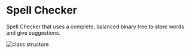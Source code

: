 # Spell Checker

Spell Checker that uses a complete, balanced binary tree to store words and give suggestions.

![class structure](LinkedListDesign.png)
